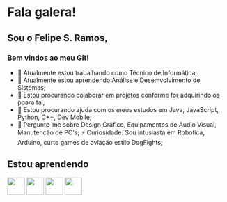 # Fala galera!
## Sou o Felipe S. Ramos,
### Bem vindos ao meu Git!

- 🔭 Atualmente estou trabalhando como Técnico de Informática; 
- 🌱 Atualmente estou aprendendo Análise e Desemvolvimento de Sistemas;
- 👯 Estou procurando colaborar em projetos conforme for adquirindo os ppara tal;
- 🤔 Estou procurando ajuda com os meus estudos em Java, JavaScript, Python, C++, Dev Mobile; 
- 💬 Pergunte-me sobre Design Gráfico, Equipamentos de Audio Visual, Manutenção de PC's;
⚡ Curiosidade: Sou intusiasta em Robotica, Arduino, curto games de aviação estilo DogFights;

## Estou aprendendo

<img loading="lazy" src="https://cdn.jsdelivr.net/gh/devicons/devicon/icons/java/java-original.svg" width="40" height="40"/> <img src="https://cdn.jsdelivr.net/gh/devicons/devicon/icons/javascript/javascript-plain.svg" width="40" height="40"/> <img src="https://cdn.jsdelivr.net/gh/devicons/devicon/icons/python/python-original-wordmark.svg" width="40" height="40"/> <img src="https://cdn.jsdelivr.net/gh/devicons/devicon/icons/cplusplus/cplusplus-plain.svg" width="40" height="40"/>
